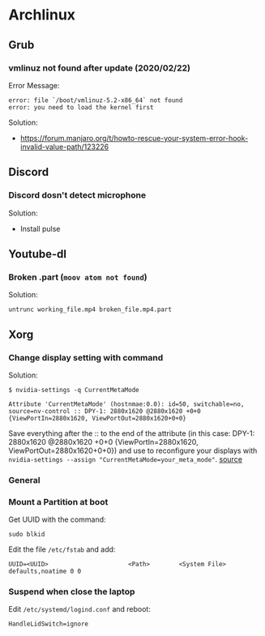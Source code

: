 # Archlinux

## Grub
### vmlinuz not found after update (2020/02/22)
Error Message:
```
error: file `/boot/vmlinuz-5.2-x86_64` not found
error: you need to load the kernel first
```
Solution:
- https://forum.manjaro.org/t/howto-rescue-your-system-error-hook-invalid-value-path/123226

## Discord
### Discord dosn't detect microphone
Solution:
- Install pulse

## Youtube-dl
### Broken .part (`moov atom not found`)
Solution:
```
untrunc working_file.mp4 broken_file.mp4.part
```

## Xorg
### Change display setting with command
Solution:
```
$ nvidia-settings -q CurrentMetaMode

Attribute 'CurrentMetaMode' (hostnmae:0.0): id=50, switchable=no, source=nv-control :: DPY-1: 2880x1620 @2880x1620 +0+0 {ViewPortIn=2880x1620, ViewPortOut=2880x1620+0+0}
```
Save everything after the :: to the end of the attribute (in this case: DPY-1: 2880x1620 @2880x1620 +0+0 {ViewPortIn=2880x1620, ViewPortOut=2880x1620+0+0}) and use to reconfigure your displays with `nvidia-settings --assign "CurrentMetaMode=your_meta_mode"`.
[source](https://wiki.archlinux.org/index.php/NVIDIA#Using_nvidia-settings)

### General
### Mount a Partition at boot
Get UUID with the command:
```
sudo blkid
```
Edit the file `/etc/fstab` and add:
```
UUID=<UUID>                      <Path>        <System File>   defaults,noatime 0 0
```

### Suspend when close the laptop
Edit `/etc/systemd/logind.conf` and reboot:
```
HandleLidSwitch=ignore
```
